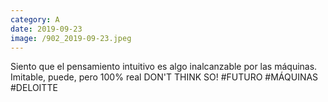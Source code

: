 ```yaml
--- 
category: A 
date: 2019-09-23 
image: /902_2019-09-23.jpeg 
--- 
```


Siento que el pensamiento intuitivo es algo inalcanzable por las máquinas. Imitable, puede, pero 100% real DON'T THINK SO! #FUTURO #MÁQUINAS #DELOITTE